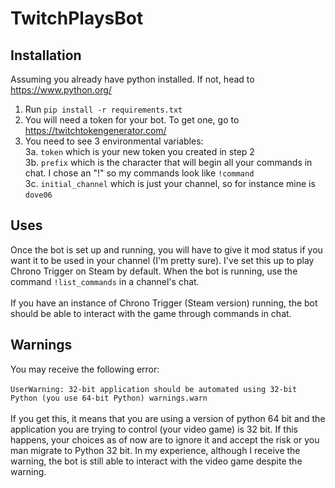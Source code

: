 # TwitchPlaysBot

## Installation

Assuming you already have python installed. If not, head to https://www.python.org/

1. Run ```pip install -r requirements.txt```
2. You will need a token for your bot. To get one, go to https://twitchtokengenerator.com/
3. You need to see 3 environmental variables:<br>
3a. ```token``` which is your new token you created in step 2<br>
3b. ```prefix``` which is the character that will begin all your commands in chat. I chose an "!" so my commands look like ```!command```<br>
3c. ```initial_channel``` which is just your channel, so for instance mine is ```dove06```<br>

## Uses

Once the bot is set up and running, you will have to give it mod status if you want it to be used in your channel (I'm pretty sure).
I've set this up to play Chrono Trigger on Steam by default. When the bot is running, use the command ```!list_commands``` in a channel's chat.<br><br>
If you have an instance of Chrono Trigger (Steam version) running, the bot should be able to interact with the game through commands in chat.

## Warnings

You may receive the following error:<br><br>
```UserWarning: 32-bit application should be automated using 32-bit Python (you use 64-bit Python) warnings.warn```<br><br>
If you get this, it means that you are using a version of python 64 bit and the application you are trying to control (your video game) is 32 bit. If this happens, your choices as of now are to ignore it and accept the risk or you man migrate to Python 32 bit. In my experience, although I receive the warning, the bot is still able to interact with the video game despite the warning.
